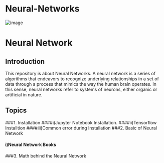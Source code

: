 # Neural-Networks
![image](https://user-images.githubusercontent.com/59665707/125332716-32e7f400-e36b-11eb-9c66-bc26aba4b11f.png)
# Neural Network

## Introduction

This repository is about Neural Networks. A neural network is a series of algorithms that endeavors to recognize underlying relationships in a set of data through a process that mimics the way the human brain operates. In this sense, neural networks refer to systems of neurons, either organic or artificial in nature.

## Topics
###1. Installation
####i)Jupyter Notebook Installation.
####ii)Tensorflow Installtion
####iii)Common error during Installation 
###2. Basic of Neural Network
#### i)Neural Network Books
###3. Math behind the Neural Network





